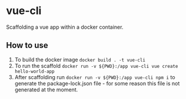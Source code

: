 # vue-cli
Scaffolding a vue app within a docker container.

## How to use
1. To build the docker image `docker build . -t vue-cli`
2. To run the scaffold `docker run -v ${PWD}:/app vue-cli vue create hello-world-app`
3. After scaffolding run `docker run -v ${PWD}:/app vue-cli npm i` to generate the package-lock.json file - for some reason this file is not generated at the moment.
